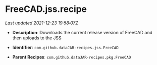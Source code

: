 # FreeCAD.jss.recipe

_Last updated 2021-12-23 19:58:07Z_

- **Description**: Downloads the current release version of FreeCAD and then uploads to the JSS

- **Identifier**: `com.github.dataJAR-recipes.jss.FreeCAD`

- **Parent Recipes**: `com.github.dataJAR-recipes.pkg.FreeCAD`